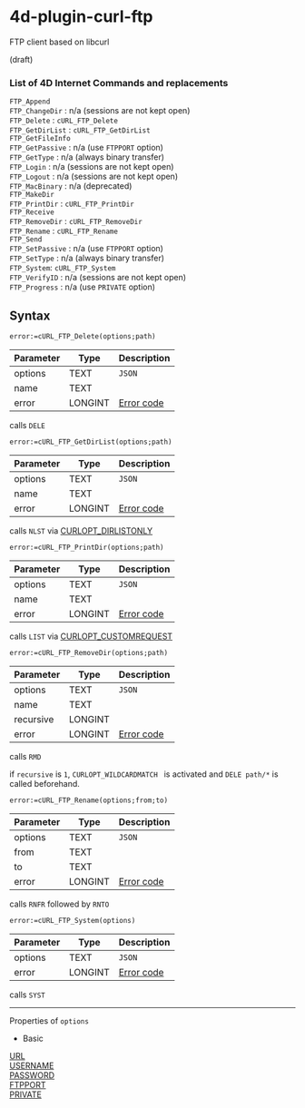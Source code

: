 # 4d-plugin-curl-ftp
FTP client based on libcurl

(draft)

### List of 4D Internet Commands and replacements

``FTP_Append``  
``FTP_ChangeDir`` : n/a (sessions are not kept open)  
``FTP_Delete`` : ``cURL_FTP_Delete``  
``FTP_GetDirList`` : ``cURL_FTP_GetDirList``  
``FTP_GetFileInfo``  
``FTP_GetPassive`` : n/a (use ``FTPPORT`` option)  
``FTP_GetType`` : n/a (always binary transfer)  
``FTP_Login`` : n/a (sessions are not kept open)  
``FTP_Logout`` : n/a (sessions are not kept open)  
``FTP_MacBinary`` : n/a (deprecated)  
``FTP_MakeDir``  
``FTP_PrintDir`` : ``cURL_FTP_PrintDir``  
``FTP_Receive``  
``FTP_RemoveDir`` : ``cURL_FTP_RemoveDir``    
``FTP_Rename`` : ``cURL_FTP_Rename``  
``FTP_Send``  
``FTP_SetPassive`` : n/a (use ``FTPPORT`` option)  
``FTP_SetType`` : n/a (always binary transfer)   
``FTP_System``: ``cURL_FTP_System``  
``FTP_VerifyID`` : n/a (sessions are not kept open)   
``FTP_Progress`` : n/a (use ``PRIVATE`` option)   

## Syntax

```
error:=cURL_FTP_Delete(options;path)
```

Parameter|Type|Description
------------|------------|----
options|TEXT|``JSON``
name|TEXT|
error|LONGINT|[Error code](https://curl.haxx.se/libcurl/c/libcurl-errors.html)

calls ``DELE``


```
error:=cURL_FTP_GetDirList(options;path)
```

Parameter|Type|Description
------------|------------|----
options|TEXT|``JSON``
name|TEXT|
error|LONGINT|[Error code](https://curl.haxx.se/libcurl/c/libcurl-errors.html)

calls ``NLST`` via [CURLOPT_DIRLISTONLY](https://curl.haxx.se/libcurl/c/CURLOPT_DIRLISTONLY.html)

```
error:=cURL_FTP_PrintDir(options;path)
```

Parameter|Type|Description
------------|------------|----
options|TEXT|``JSON``
name|TEXT|
error|LONGINT|[Error code](https://curl.haxx.se/libcurl/c/libcurl-errors.html)

calls ``LIST`` via [CURLOPT_CUSTOMREQUEST](https://curl.haxx.se/libcurl/c/CURLOPT_CUSTOMREQUEST.html)

```
error:=cURL_FTP_RemoveDir(options;path)
```

Parameter|Type|Description
------------|------------|----
options|TEXT|``JSON``
name|TEXT|
recursive|LONGINT|
error|LONGINT|[Error code](https://curl.haxx.se/libcurl/c/libcurl-errors.html)

calls ``RMD``

if ``recursive`` is ``1``, ``CURLOPT_WILDCARDMATCH `` is activated and ``DELE path/*`` is called beforehand.

```
error:=cURL_FTP_Rename(options;from;to)
```

Parameter|Type|Description
------------|------------|----
options|TEXT|``JSON``
from|TEXT|
to|TEXT|
error|LONGINT|[Error code](https://curl.haxx.se/libcurl/c/libcurl-errors.html)

calls ``RNFR`` followed by ``RNTO``

```
error:=cURL_FTP_System(options)
```

Parameter|Type|Description
------------|------------|----
options|TEXT|``JSON``
error|LONGINT|[Error code](https://curl.haxx.se/libcurl/c/libcurl-errors.html)

calls ``SYST``

---

Properties of ``options``

* Basic

[URL](https://curl.haxx.se/libcurl/c/CURLOPT_URL.html)   
[USERNAME](https://curl.haxx.se/libcurl/c/CURLOPT_USERNAME.html)  
[PASSWORD](https://curl.haxx.se/libcurl/c/CURLOPT_PASSWORD.html)  
[FTPPORT](https://curl.haxx.se/libcurl/c/CURLOPT_FTPPORT.html)  
[PRIVATE](https://curl.haxx.se/libcurl/c/CURLOPT_PRIVATE.html)
